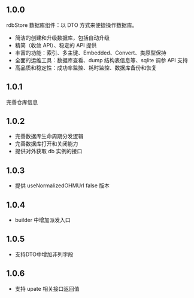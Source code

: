 ## 1.0.0

rdbStore 数据库组件：以 DTO 方式来便捷操作数据库。

- 简洁的创建和升级数据库，包括自动升级
- 精简（收敛 API）、稳定的 API 提供
- 丰富的功能：索引、多主键、Embedded、Convert、类原型保持
- 全面的运维工具：数据库查看、dump 结构表信息等、sqlite 调参 API 支持
- 高品质和稳定性：成功率监控、耗时监控、数据库备份和恢复 

## 1.0.1

完善仓库信息

## 1.0.2

* 完善数据库生命周期分发逻辑
* 完善数据库打开和关闭能力
* 提供对外获取 db 实例的接口

## 1.0.3

* 提供 useNormalizedOHMUrl false 版本

## 1.0.4

* builder 中增加派发入口

## 1.0.5

* 支持DTO中增加非列字段

## 1.0.6

* 支持 upate 相关接口返回值